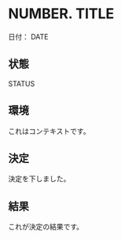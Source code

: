 # NUMBER. TITLE

日付： DATE

## 状態

STATUS

## 環境

これはコンテキストです。

## 決定

決定を下しました。

## 結果

これが決定の結果です。 